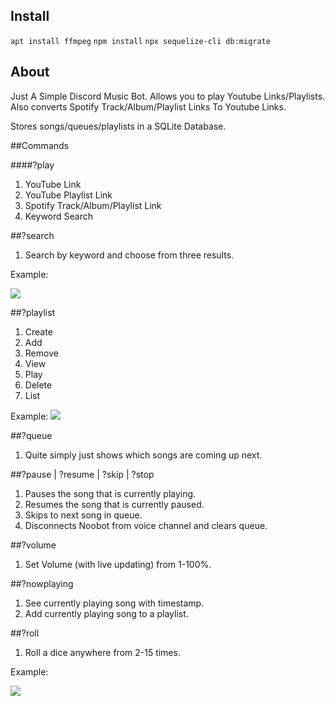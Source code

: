 ## Install
`apt install ffmpeg`
`npm install`
`npx sequelize-cli db:migrate`

## About
Just A Simple Discord Music Bot.
Allows you to play  Youtube Links/Playlists.
Also converts Spotify Track/Album/Playlist Links To Youtube Links.

Stores songs/queues/playlists in a SQLite Database.

##Commands

####?play
1. YouTube Link
2. YouTube Playlist Link
3. Spotify Track/Album/Playlist Link
4. Keyword Search

##?search
1. Search by keyword and choose from three results.

Example:

![](https://i.imgur.com/UCoc5kj.gif)

##?playlist
1. Create
2. Add
3. Remove
4. View
5. Play
6. Delete
7. List

Example:
![](https://i.imgur.com/SSetIe7.gif)

##?queue
1. Quite simply just shows which songs are coming up next.

##?pause | ?resume | ?skip | ?stop
1. Pauses the song that is currently playing.
2. Resumes the song that is currently paused.
3. Skips to next song in queue.
4. Disconnects Noobot from voice channel and clears queue.

##?volume
1. Set Volume (with live updating) from 1-100%.

##?nowplaying
1. See currently playing song with timestamp.
2. Add currently playing song to a playlist.

##?roll
1. Roll a dice anywhere from 2-15 times.

Example:

![](https://i.imgur.com/jd61HDt.gif)
